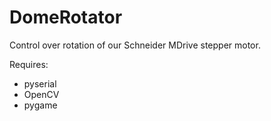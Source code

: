 # DomeRotator
Control over rotation of our Schneider MDrive stepper motor.

Requires:
* pyserial
* OpenCV
* pygame
